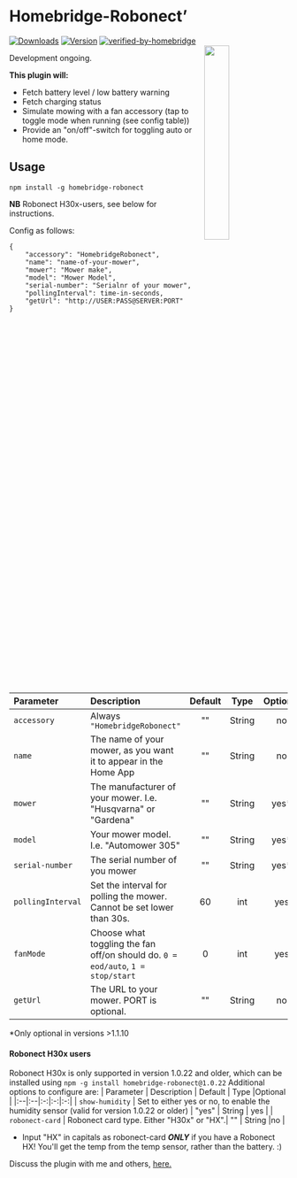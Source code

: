 # Homebridge-Robonect’
[![Downloads](https://img.shields.io/npm/dt/homebridge-robonect.svg?color=critical)](https://www.npmjs.com/package/homebridge-robonect)
[![Version](https://img.shields.io/npm/v/homebridge-robonect)](https://www.npmjs.com/package/homebridge-robonect)
[![verified-by-homebridge](https://badgen.net/badge/homebridge/verified/purple)](https://github.com/homebridge/homebridge/wiki/Verified-Plugins)<br>
<img src="https://i.postimg.cc/QxQwrNV3/IMG-1446.png" width="30%" align="right">

Development ongoing.

**This plugin will:**
* Fetch battery level / low battery warning
* Fetch charging status
* Simulate mowing with a fan accessory (tap to toggle mode when running (see config table))
* Provide an "on/off"-switch for toggling auto or home mode.  

## Usage

`npm install -g homebridge-robonect`   

**NB** Robonect H30x-users, see below for instructions.

Config as follows:  

	{  
		"accessory": "HomebridgeRobonect",  
		"name": "name-of-your-mower",  
		"mower": "Mower make",  
		"model": "Mower Model",
		"serial-number": "Serialnr of your mower",
		"pollingInterval": time-in-seconds,  
		"getUrl": "http://USER:PASS@SERVER:PORT"  
	}  


| Parameter | Description | Default | Type |Optional |
|:--|:--|:-:|:-:|:-:|
| `accessory`    | Always `"HomebridgeRobonect"` |     ""    |  String  | no    |
| `name`          | The name of your mower, as you want it to appear in the Home App  | ""  |  String  |no |
| `mower`          | The manufacturer of your mower. I.e. "Husqvarna" or "Gardena"   |  "" |  String |yes* |
| `model`         |  Your mower model. I.e. "Automower 305"        |  "" |  String  |yes* |
| `serial-number` | The serial number of you mower|  ""  |  String  |yes* |
|`pollingInterval`| Set the interval for polling the mower. Cannot be set lower than 30s. | 60 | int | yes |
|`fanMode`| Choose what toggling the fan off/on should do. `0 = eod/auto`, `1 = stop/start` | 0 | int | yes |
| `getUrl`        | The URL to your mower. PORT is optional. | "" | String | no |

 *Only optional in versions >1.1.10

#### Robonect H30x users

Robonect H30x is only supported in version 1.0.22 and older, which can be installed using `npm -g install homebridge-robonect@1.0.22`
Additional options to configure are:
| Parameter | Description | Default | Type |Optional |
|:--|:--|:-:|:-:|:-:|
| `show-humidity` | Set to either yes or no, to enable the humidity sensor (valid for version 1.0.22 or older) | "yes" |  String  | yes |
| `robonect-card` | Robonect card type. Either "H30x" or "HX".|    ""     |  String  |no |

 * Input "HX" in capitals as robonect-card _**ONLY**_ if you have a Robonect HX! You'll get the temp from the temp sensor, rather than the battery. :)

Discuss the plugin with me and others, [here.](https://forum.robonect.de/viewforum.php?f=55)

